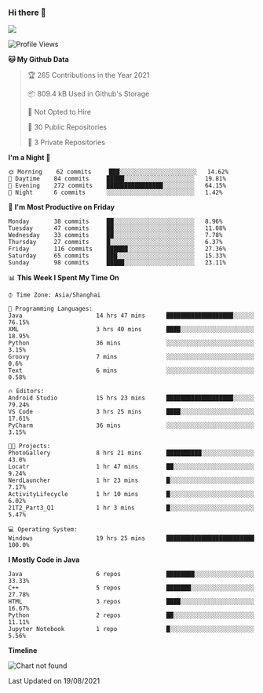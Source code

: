 ### Hi there 👋

<!--
**zhou-ning/zhou-ning** is a ✨ _special_ ✨ repository because its `README.md` (this file) appears on your GitHub profile.

Here are some ideas to get you started:

- 🔭 I’m currently working on ...
- 🌱 I’m currently learning ...
- 👯 I’m looking to collaborate on ...
- 🤔 I’m looking for help with ...
- 💬 Ask me about ...
- 📫 How to reach me: ...
- 😄 Pronouns: ...
- ⚡ Fun fact: ...
-->
![](https://github-readme-stats.vercel.app/api?username=zhou-ning)

<!--START_SECTION:waka-->
![Profile Views](http://img.shields.io/badge/Profile%20Views-1-blue)

**🐱 My Github Data** 

> 🏆 265 Contributions in the Year 2021
 > 
> 📦 809.4 kB Used in Github's Storage 
 > 
> 🚫 Not Opted to Hire
 > 
> 📜 30 Public Repositories 
 > 
> 🔑 3 Private Repositories  
 > 
**I'm a Night 🦉** 

```text
🌞 Morning    62 commits     ███░░░░░░░░░░░░░░░░░░░░░░   14.62% 
🌆 Daytime    84 commits     █████░░░░░░░░░░░░░░░░░░░░   19.81% 
🌃 Evening    272 commits    ████████████████░░░░░░░░░   64.15% 
🌙 Night      6 commits      ░░░░░░░░░░░░░░░░░░░░░░░░░   1.42%

```
📅 **I'm Most Productive on Friday** 

```text
Monday       38 commits     ██░░░░░░░░░░░░░░░░░░░░░░░   8.96% 
Tuesday      47 commits     ██░░░░░░░░░░░░░░░░░░░░░░░   11.08% 
Wednesday    33 commits     ██░░░░░░░░░░░░░░░░░░░░░░░   7.78% 
Thursday     27 commits     █░░░░░░░░░░░░░░░░░░░░░░░░   6.37% 
Friday       116 commits    ██████░░░░░░░░░░░░░░░░░░░   27.36% 
Saturday     65 commits     ███░░░░░░░░░░░░░░░░░░░░░░   15.33% 
Sunday       98 commits     █████░░░░░░░░░░░░░░░░░░░░   23.11%

```


📊 **This Week I Spent My Time On** 

```text
⌚︎ Time Zone: Asia/Shanghai

💬 Programming Languages: 
Java                     14 hrs 47 mins      ███████████████████░░░░░░   76.15% 
XML                      3 hrs 40 mins       ████░░░░░░░░░░░░░░░░░░░░░   18.95% 
Python                   36 mins             ░░░░░░░░░░░░░░░░░░░░░░░░░   3.15% 
Groovy                   7 mins              ░░░░░░░░░░░░░░░░░░░░░░░░░   0.6% 
Text                     6 mins              ░░░░░░░░░░░░░░░░░░░░░░░░░   0.58%

🔥 Editors: 
Android Studio           15 hrs 23 mins      ███████████████████░░░░░░   79.24% 
VS Code                  3 hrs 25 mins       ████░░░░░░░░░░░░░░░░░░░░░   17.61% 
PyCharm                  36 mins             ░░░░░░░░░░░░░░░░░░░░░░░░░   3.15%

🐱‍💻 Projects: 
PhotoGallery             8 hrs 21 mins       ██████████░░░░░░░░░░░░░░░   43.0% 
Locatr                   1 hr 47 mins        ██░░░░░░░░░░░░░░░░░░░░░░░   9.24% 
NerdLauncher             1 hr 23 mins        █░░░░░░░░░░░░░░░░░░░░░░░░   7.17% 
ActivityLifecycle        1 hr 10 mins        █░░░░░░░░░░░░░░░░░░░░░░░░   6.02% 
21T2_Part3_Q1            1 hr 3 mins         █░░░░░░░░░░░░░░░░░░░░░░░░   5.47%

💻 Operating System: 
Windows                  19 hrs 25 mins      █████████████████████████   100.0%

```

**I Mostly Code in Java** 

```text
Java                     6 repos             ████████░░░░░░░░░░░░░░░░░   33.33% 
C++                      5 repos             ███████░░░░░░░░░░░░░░░░░░   27.78% 
HTML                     3 repos             ████░░░░░░░░░░░░░░░░░░░░░   16.67% 
Python                   2 repos             ██░░░░░░░░░░░░░░░░░░░░░░░   11.11% 
Jupyter Notebook         1 repo              █░░░░░░░░░░░░░░░░░░░░░░░░   5.56%

```


**Timeline**

![Chart not found](https://raw.githubusercontent.com/zhou-ning/zhou-ning/main/charts/bar_graph.png) 


 Last Updated on 19/08/2021
<!--END_SECTION:waka-->
